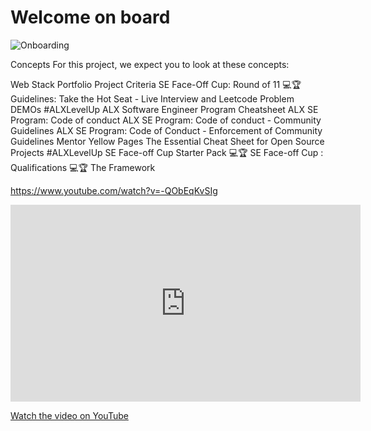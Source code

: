 # Welcome on board

![Onboarding](https://img.shields.io/badge/status-onboarding-brightgreen)

Concepts
For this project, we expect you to look at these concepts:

Web Stack Portfolio Project Criteria
SE Face-Off Cup: Round of 11 💻🏆
Guidelines: Take the Hot Seat - Live Interview and Leetcode Problem DEMOs #ALXLevelUp
ALX Software Engineer Program Cheatsheet
ALX SE Program: Code of conduct
ALX SE Program: Code of conduct - Community Guidelines
ALX SE Program: Code of Conduct - Enforcement of Community Guidelines
Mentor Yellow Pages
The Essential Cheat Sheet for Open Source Projects #ALXLevelUp
SE Face-off Cup Starter Pack 💻🏆
SE Face-off Cup : Qualifications 💻🏆
The Framework

https://www.youtube.com/watch?v=-QObEqKvSIg

<iframe width="560" height="315" src="https://www.youtube.com/embed/-QObEqKvSIg" title="Africa&#39;s Untapped Potential" frameborder="0" allow="accelerometer; autoplay; clipboard-write; encrypted-media; gyroscope; picture-in-picture; web-share" referrerpolicy="strict-origin-when-cross-origin" allowfullscreen></iframe>

[Watch the video on YouTube](https://www.youtube.com/watch?v=-QObEqKvSIg)
